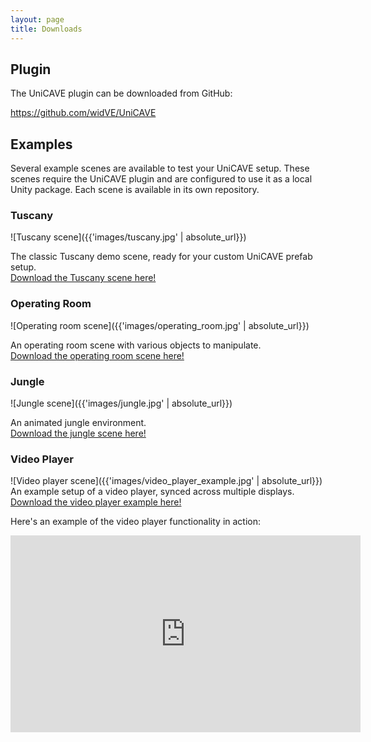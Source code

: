```yaml
---
layout: page
title: Downloads
---
```


## Plugin

The UniCAVE plugin can be downloaded from GitHub:

<https://github.com/widVE/UniCAVE>

## Examples

Several example scenes are available to test your UniCAVE setup. These scenes require the UniCAVE plugin and are configured to use it as a local Unity package. Each scene is available in its own repository.


### Tuscany

![Tuscany scene]({{'images/tuscany.jpg' | absolute_url}})

The classic Tuscany demo scene, ready for your custom UniCAVE prefab setup.  
[Download the Tuscany scene here!](https://github.com/widVE/UniCAVE-Example-Tuscany)


### Operating Room

![Operating room scene]({{'images/operating_room.jpg' | absolute_url}})

An operating room scene with various objects to manipulate.  
[Download the operating room scene here!](https://github.com/widVE/UniCAVE-Example-Operating-Room)


### Jungle

![Jungle scene]({{'images/jungle.jpg' | absolute_url}})

An animated jungle environment.  
[Download the jungle scene here!](https://github.com/widVE/UniCAVE-Example-Jungle)

### Video Player

![Video player scene]({{'images/video_player_example.jpg' | absolute_url}})
An example setup of a video player, synced across multiple displays.  
[Download the video player example here!](https://github.com/widVE/UniCAVE-Example-Video-Player)

Here's an example of the video player functionality in action:

<iframe width="560" height="315" src="https://www.youtube.com/embed/FyTTgtC43g8" frameborder="0" allow="autoplay; encrypted-media" allowfullscreen></iframe>